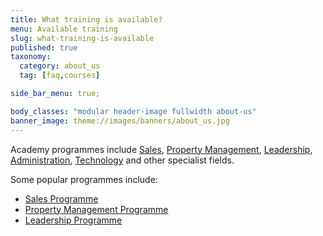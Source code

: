 ```yaml
---
title: What training is available?
menu: Available training
slug: what-training-is-available
published: true
taxonomy:
  category: about_us
  tag: [faq,courses]

side_bar_menu: true;

body_classes: "modular header-image fullwidth about-us"
banner_image: theme://images/banners/about_us.jpg
---
```


Academy programmes include [Sales](/courses/sales), [Property Management](/courses/property-management), [Leadership](/courses/leadership), [Administration](/courses/office-administrator-programme), [Technology](/courses/technology) and other specialist fields.

Some popular programmes include:

- [Sales Programme](/courses/sales/sales-programme)
- [Property Management Programme](/courses/property-management/property-management-programme)
- [Leadership Programme](/courses/leadership/leadership-programme)
